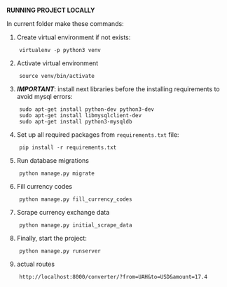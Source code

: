 **RUNNING PROJECT LOCALLY**

In current folder make these commands:

1) Create virtual environment if not exists:
```
	virtualenv -p python3 venv
```
2) Activate virtual environment
```
	source venv/bin/activate
```
3) ***IMPORTANT***: install next libraries before the installing requirements to avoid mysql errors:
```
	sudo apt-get install python-dev python3-dev
	sudo apt-get install libmysqlclient-dev
	sudo apt-get install python3-mysqldb
```
4) Set up all required packages  from `requirements.txt` file:
```
	pip install -r requirements.txt
```
5) Run database migrations
```
	python manage.py migrate
```

6) Fill currency codes
```
    python manage.py fill_currency_codes
```

7) Scrape currency exchange data
```
    python manage.py initial_scrape_data
```

8) Finally, start the project:
```
	python manage.py runserver
```

9) actual routes
```
    http://localhost:8000/converter/?from=UAH&to=USD&amount=17.4
```
